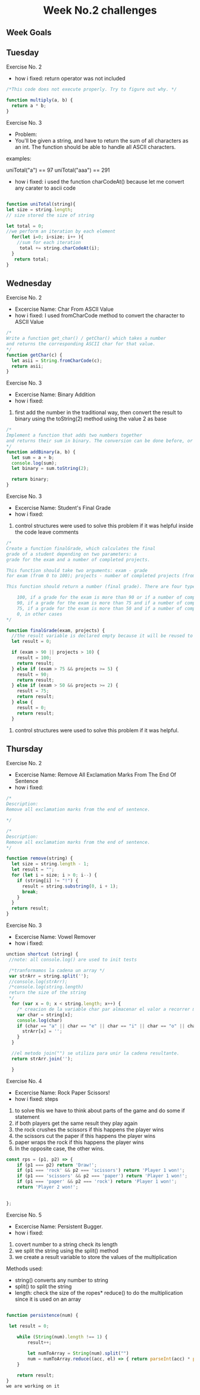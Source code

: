 <h1 align="center">Week No.2 challenges</h1>

<h2>Week Goals</h2>
<h2>Tuesday</h2>

Exercise No. 2

- how i fixed: return operator was not included

```javascript
/*This code does not execute properly. Try to figure out why. */

function multiply(a, b) {
  return a * b;
}
```

Exercise No. 3

- Problem:
- You'll be given a string, and have to return the sum of all
  characters as an int. The function should be able to handle all ASCII characters.

examples:

uniTotal("a") == 97 uniTotal("aaa") == 291

- how i fixed: i used the function charCodeAt() because let me convert any carater to ascii code

```javasCript

function uniTotal(string){
let size = string.length;
// size stored the size of string

let total = 0;
//we perform an iteration by each element
  for(let i=0; i<size; i++ ){
    //sum for each iteration
     total += string.charCodeAt(i);
  }
   return total;
}
```

## Wednesday

Exercise No. 2

- Excercise Name: Char From ASCII Value
- how i fixed: I used fromCharCode method to convert the character to ASCII Value

```javascript
/*
Write a function get_char() / getChar() which takes a number
and returns the corresponding ASCII char for that value.
*/
function getChar(c) {
  let asii = String.fromCharCode(c);
  return asii;
}
```

Exercise No. 3

- Excercise Name: Binary Addition
- how i fixed:

1. first add the number in the traditional way, then convert the result to binary using the toString(2) method using the value 2 as base

```javascript
/*
Implement a function that adds two numbers together 
and returns their sum in binary. The conversion can be done before, or after the addition.
*/
function addBinary(a, b) {
  let sum = a + b;
  console.log(sum);
  let binary = sum.toString(2);

  return binary;
}
```

Exercise No. 3

- Excercise Name: Student's Final Grade
- how i fixed:

1. control structures were used to solve this problem if it was helpful inside the code leave comments

```javascript
/*
Create a function finalGrade, which calculates the final
grade of a student depending on two parameters: a
grade for the exam and a number of completed projects.

This function should take two arguments: exam - grade
for exam (from 0 to 100); projects - number of completed projects (from 0 and above);

This function should return a number (final grade). There are four types of final grades:

    100, if a grade for the exam is more than 90 or if a number of completed projects more than 10.
    90, if a grade for the exam is more than 75 and if a number of completed projects is minimum 5.
    75, if a grade for the exam is more than 50 and if a number of completed projects is minimum 2.
    0, in other cases
*/

function finalGrade(exam, projects) {
  //the result variable is declared empty because it will be reused to overload its value
  let result = 0;

  if (exam > 90 || projects > 10) {
    result = 100;
    return result;
  } else if (exam > 75 && projects >= 5) {
    result = 90;
    return result;
  } else if (exam > 50 && projects >= 2) {
    result = 75;
    return result;
  } else {
    result = 0;
    return result;
  }
```

1. control structures were used to solve this problem if it was helpful.

## Thursday

Exercise No. 2

- Excercise Name: Remove All Exclamation Marks From The End Of Sentence
- how i fixed:

```javascript
/*
Description:
Remove all exclamation marks from the end of sentence.

*/

/*
Description:
Remove all exclamation marks from the end of sentence.
*/

function remove(string) {
  let size = string.length - 1;
  let result = "";
  for (let i = size; i > 0; i--) {
    if (string[i] != "!") {
      result = string.substring(0, i + 1);
      break;
    }
  }
  return result;
}
```

Exercise No. 3

- Excercise Name: Vowel Remover
- how i fixed:

```javascript
unction shortcut (string) {
 //note: all console.log() are used to init tests

 /*tranformamos la cadena un array */
 var strArr = string.split('');
 //console.log(strArr);
 /*console.log(string.length)
 return the size of the string
 */
  for (var x = 0; x < string.length; x++) {
    /* creacion de la variable char par almacenar el valor a recorrer mediante su indice */
    var char = string[x];
    console.log(char)
    if (char == "a" || char == "e" || char == "i" || char == "o" || char == "u") {
      strArr[x] = '';
    }
  }

  //el metodo join("") se utiliza para unir la cadena resultante.
  return strArr.join('');

  }
```

Exercise No. 4

- Excercise Name: Rock Paper Scissors!
- how i fixed: steps
1. to solve this we have to think about parts of the game and do some if statement
2. if both players get the same result they play again
3. the rock crushes the scissors if this happens the player wins
4. the scissors cut the paper if this happens the player wins
5. paper wraps the rock if this happens the player wins
6. In the opposite case, the other wins.

```javascript
const rps = (p1, p2) => {
    if (p1 === p2) return 'Draw!';
    if (p1 === 'rock' && p2 === 'scissors') return 'Player 1 won!';
    if (p1 === 'scissors' && p2 === 'paper') return 'Player 1 won!';
    if (p1 === 'paper' && p2 === 'rock') return 'Player 1 won!';
    return 'Player 2 won!';
    

};


```

Exercise No. 5

- Excercise Name: Persistent Bugger.
- how i fixed:
1. covert number to a string check its length
2. we split the string using the split() method
3. we create a result variable to store the values of the multiplication

Methods used:
* string() converts any number to string
* split() to split the string
* length: check the size of the ropes* 
reduce() to do the multiplication since it is used on an array

```javascript

function persistence(num) {
  
 let result = 0;

    while (String(num).length !== 1) {
        result++;

        let numToArray = String(num).split("")
        num = numToArray.reduce((acc, el) => { return parseInt(acc) * parseInt(el) })
    }

    return result;
}
we are working on it

```
